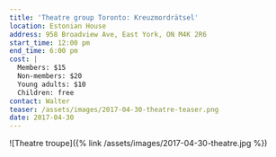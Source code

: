 ```yaml
---
title: 'Theatre group Toronto: Kreuzmordrätsel'
location: Estonian House
address: 958 Broadview Ave, East York, ON M4K 2R6
start_time: 12:00 pm
end_time: 6:00 pm
cost: |
  Members: $15
  Non-members: $20
  Young adults: $10
  Children: free
contact: Walter
teaser: /assets/images/2017-04-30-theatre-teaser.png
date: 2017-04-30
---
```


![Theatre troupe]({% link /assets/images/2017-04-30-theatre.jpg %})
